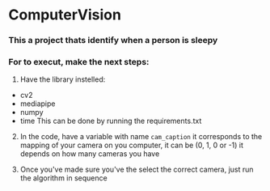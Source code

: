 # ComputerVision

### This a project thats identify when a person is sleepy
### For to execut, make the next steps:
1. Have the library instelled:
  *   cv2
  *   mediapipe
  *   numpy
  *   time
This can be done by running the requirements.txt

2. In the code, have a variable with name `cam_caption` it
  corresponds to the mapping of your camera on you computer,
  it can be (0, 1, 0 or -1) it depends on how many cameras you have

3. Once you've made sure you've the select the correct camera, just run the algorithm in sequence
